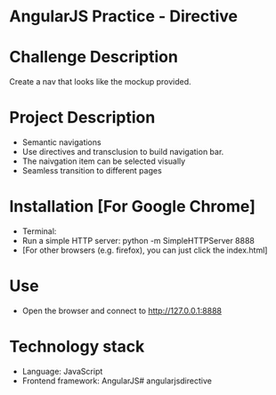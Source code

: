 AngularJS Practice - Directive
=====================

# Challenge Description

Create a nav that looks like the mockup provided.

# Project Description
- Semantic navigations
- Use directives and transclusion to build navigation bar.
- The naivgation item can be selected visually
- Seamless transition to different pages

# Installation [For Google Chrome]

- Terminal:
- Run a simple HTTP server: python -m SimpleHTTPServer 8888
- [For other browsers (e.g. firefox), you can just click the index.html]

# Use

- Open the browser and connect to <http://127.0.0.1:8888>

# Technology stack

- Language: JavaScript
- Frontend framework: AngularJS# angularjsdirective
